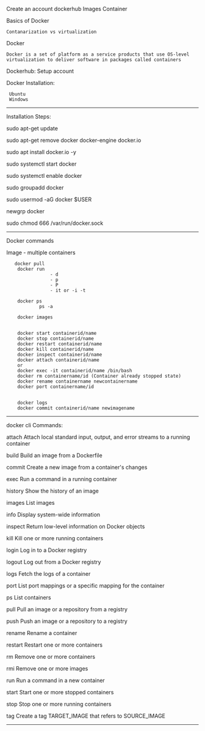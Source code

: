 
Create an account dockerhub
        Images
        Container

Basics of Docker

    Contanarization vs virtualization

Docker

    Docker is a set of platform as a service products that use OS-level virtualization to deliver software in packages called containers

Dockerhub:
        Setup account

Docker Installation:

     Ubuntu
     Windows

-----------------------------------------------------------
Installation Steps:

sudo apt-get update

sudo apt-get remove docker docker-engine docker.io

sudo apt install docker.io -y

sudo systemctl start docker 

sudo systemctl enable docker

sudo groupadd docker

sudo usermod -aG docker $USER

newgrp docker

sudo chmod 666 /var/run/docker.sock

-----------------------------------------------------------


Docker commands

Image - multiple containers 

       docker pull
        docker run
                    - d
                    - p
                    - P
                    - it or -i -t

        docker ps
                ps -a
        
        docker images


        docker start containerid/name
        docker stop containerid/name
        docker restart containerid/name
        docker kill containerid/name
        docker inspect containerid/name
        docker attach containerid/name
        or
        docker exec -it containerid/name /bin/bash
        docker rm containername/id (Container already stopped state)
        docker rename containername newcontainername
        docker port containername/id


        docker logs
        docker commit containerid/name newimagename


--------------------------------------------------------------------------------------------------------



docker cli Commands:

  attach      Attach local standard input, output, and error streams to a running container

  build       Build an image from a Dockerfile

  commit      Create a new image from a container's changes

  exec        Run a command in a running container
    
  history     Show the history of an image

  images      List images
   
  info        Display system-wide information

  inspect     Return low-level information on Docker objects

  kill        Kill one or more running containers
 
  login       Log in to a Docker registry

  logout      Log out from a Docker registry

  logs        Fetch the logs of a container


  port        List port mappings or a specific mapping for the container

  ps          List containers

  pull        Pull an image or a repository from a registry

  push        Push an image or a repository to a registry

  rename      Rename a container

  restart     Restart one or more containers

  rm          Remove one or more containers

  rmi         Remove one or more images

  run         Run a command in a new container
  
  start       Start one or more stopped containers
 
  stop        Stop one or more running containers
  
  tag         Create a tag TARGET_IMAGE that refers to SOURCE_IMAGE


  -----------------------------------------------------------------------------------------------------